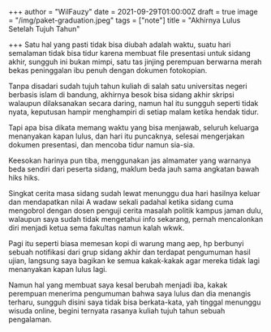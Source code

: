 +++
author = "WilFauzy"
date = 2021-09-29T01:00:00Z
draft = true
image = "/img/paket-graduation.jpeg"
tags = ["note"]
title = "Akhirnya Lulus Setelah Tujuh Tahun"

+++
Satu hal yang pasti tidak bisa diubah adalah waktu, suatu hari semalaman tidak bisa tidur karena membuat file presentasi untuk sidang akhir, sungguh ini bukan mimpi, satu tas jinjing perempuan berwarna merah bekas peninggalan ibu penuh dengan dokumen fotokopian.

Tanpa disadari sudah tujuh tahun kuliah di salah satu universitas negeri berbasis islam di bandung, akhirnya besok bisa sidang akhir skripsi walaupun dilaksanakan secara daring, namun hal itu sungguh seperti tidak nyata, keputusan hampir menghampiri di setiap malam ketika hendak tidur.

Tapi apa bisa dikata memang waktu yang bisa menjawab, seluruh keluarga menanyakan kapan lulus, dan hari itu puncaknya, selesai mengerjakan dokumen presentasi, dan mencoba tidur namun sia-sia.

Keesokan harinya pun tiba, menggunakan jas almamater yang warnanya beda sendiri dari peserta sidang, maklum beda jauh sama angkatan bawah hiks hiks.

Singkat cerita masa sidang sudah lewat menunggu dua hari hasilnya keluar dan mendapatkan nilai A wadaw sekali padahal ketika sidang cuma mengobrol dengan dosen penguji cerita masalah politik kampus jaman dulu, walaupun saya sudah tidak mengetahui info sekarang, pernah mencalonkan diri menjadi ketua sema fakultas namun kalah wkwk.

Pagi itu seperti biasa memesan kopi di warung mang aep, hp berbunyi sebuah notifikasi dari grup sidang akhir dan terdapat pengumuman hasil ujian, langsung saya bagikan ke semua kakak-kakak agar mereka tidak lagi menanyakan kapan lulus lagi.

Namun hal yang membuat saya kesal berubah menjadi iba, kakak perempuan menerima pengumuman bahwa saya lulus dan dia menangis terharu, sungguh disini saya tidak bisa berkata-kata, yah tinggal menunggu wisuda online, begini ternyata rasanya kuliah tujuh tahun sebuah pengalaman.
